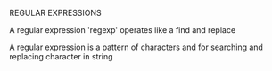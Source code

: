 REGULAR EXPRESSIONS

A regular expression 'regexp' operates like a find and replace

A regular expression is a pattern of characters and for searching and replacing character in string
